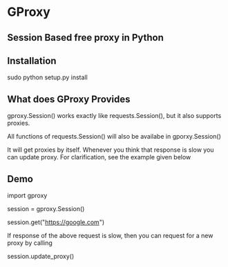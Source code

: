 # GProxy
## Session Based free proxy in Python

## Installation
sudo python setup.py install

## What does GProxy Provides
gproxy.Session() works exactly like requests.Session(), but it also supports proxies.


All functions of requests.Session() will also be availabe in gporxy.Session() 

It will get proxies by itself. Whenever you think that response is slow you can update proxy. For clarification, see the example given below  


## Demo
import gproxy

session = gproxy.Session()

session.get("https://google.com")

If response of the above request is slow, then you can request for a new proxy by calling

session.update_proxy()


